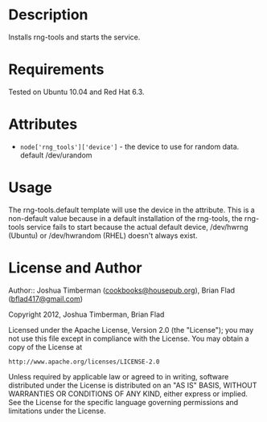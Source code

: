 Description
===========

Installs rng-tools and starts the service.

Requirements
============

Tested on Ubuntu 10.04 and Red Hat 6.3.

Attributes
==========

* `node['rng_tools']['device']` - the device to use for random data. default /dev/urandom

Usage
=====

The rng-tools.default template will use the device in the attribute. This is a non-default value because in a default installation of the rng-tools, the rng-tools service fails to start because the actual default device, /dev/hwrng (Ubuntu) or /dev/hwrandom (RHEL) doesn't always exist.

License and Author
==================

Author:: Joshua Timberman (<cookbooks@housepub.org>), Brian Flad (<bflad417@gmail.com>)

Copyright 2012, Joshua Timberman, Brian Flad

Licensed under the Apache License, Version 2.0 (the "License");
you may not use this file except in compliance with the License.
You may obtain a copy of the License at

    http://www.apache.org/licenses/LICENSE-2.0

Unless required by applicable law or agreed to in writing, software
distributed under the License is distributed on an "AS IS" BASIS,
WITHOUT WARRANTIES OR CONDITIONS OF ANY KIND, either express or implied.
See the License for the specific language governing permissions and
limitations under the License.

